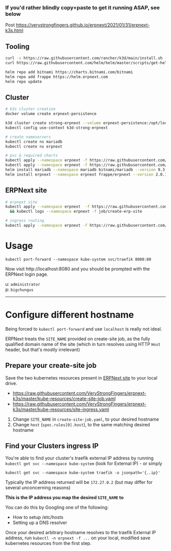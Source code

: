### If you'd rather blindly copy+paste to get it running ASAP, see below

Post https://verystrongfingers.github.io/erpnext/2021/01/31/erpnext-k3s.html

## Tooling
```bash
curl -s https://raw.githubusercontent.com/rancher/k3d/main/install.sh | bash
curl https://raw.githubusercontent.com/helm/helm/master/scripts/get-helm-3 | bash

helm repo add bitnami https://charts.bitnami.com/bitnami
helm repo add frappe https://helm.erpnext.com
helm repo update
```

## Cluster
```bash
# k3s cluster creation
docker volume create erpnext-persistence

k3d cluster create strong-erpnext --volume erpnext-persistence:/opt/local-path-provisioner
kubectl config use-context k3d-strong-erpnext

# create nameservers
kubectl create ns mariadb
kubectl create ns erpnext

# pvc & required charts
kubectl apply --namespace erpnext -f https://raw.githubusercontent.com/VeryStrongFingers/erpnext-k3s/master/kube-resources/pvc.yaml
kubectl apply --namespace erpnext -f https://raw.githubusercontent.com/VeryStrongFingers/erpnext-k3s/master/kube-resources/erpnext-db-secret.yaml
helm install mariadb --namespace mariadb bitnami/mariadb --version 9.3.1 -f https://raw.githubusercontent.com/VeryStrongFingers/erpnext-k3s/master/helm-charts/maria-db-values.yaml --wait
helm install erpnext --namespace erpnext frappe/erpnext --version 2.0.11 -f https://raw.githubusercontent.com/VeryStrongFingers/erpnext-k3s/master/helm-charts/erpnext-values.yaml --wait
```

## ERPNext site
```bash
# erpnext site
kubectl apply --namespace erpnext  -f https://raw.githubusercontent.com/VeryStrongFingers/erpnext-k3s/master/kube-resources/create-site-job.yaml \
  && kubectl logs --namespace erpnext -f job/create-erp-site

# ingress routing
kubectl apply --namespace erpnext -f https://raw.githubusercontent.com/VeryStrongFingers/erpnext-k3s/master/kube-resources/site-ingress.yaml
```

# Usage
```
kubectl port-forward --namespace kube-system svc/traefik 8080:80
```

Now visit http://localhost:8080 and you should be prompted with the ERPNext login page.

u: `administrator`<br />
p: `bigchungus`

---

# Configure different hostname

Being forced to `kubectl port-forward` and use `localhost` is really not ideal.

ERPNext treats the `SITE_NAME` provided on create-site job, as the fully qualified domain name of the site (which in turn resolves using HTTP `Host` header, but that's mostly irrelevant)

## Prepare your create-site job
Save the two kubernetes resources present in [ERPNext site](#erpnext-site) to your local drive.

- https://raw.githubusercontent.com/VeryStrongFingers/erpnext-k3s/master/kube-resources/create-site-job.yaml
- https://raw.githubusercontent.com/VeryStrongFingers/erpnext-k3s/master/kube-resources/site-ingress.yaml

1. Change `SITE_NAME` in `create-site-job.yaml`, to your desired hostname
2. Change `host` (`spec.rules[0].host`), to the same matching desired hostname

## Find your Clusters ingress IP
You're able to find your cluster's traefik external IP address by running `kubectl get svc --namespace kube-system` (look for External IP) - or simply
```
kubectl get svc --namespace kube-system traefik -o jsonpath='{..ip}'
```

Typically the IP address returned will be `172.27.0.2` (but may differ for several unconcerning reasons)

**This is the IP address you map the desired `SITE_NAME` to**

You can do this by Googling one of the following:
- How to setup /etc/hosts
- Setting up a DNS resolver

Once your desired arbitrary hostname resolves to the traefik External IP address, run `kubectl -n erpnext -f ...` on your local, modified save kubernetes resources from the first step.

